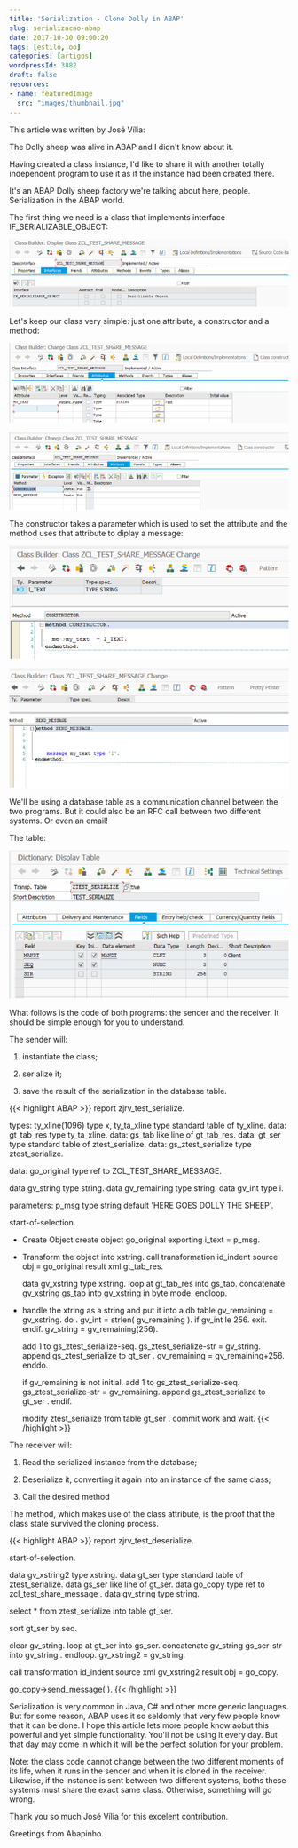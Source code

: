 ```yaml
---
title: 'Serialization - Clone Dolly in ABAP'
slug: serializacao-abap
date: 2017-10-30 09:00:20
tags: [estilo, oo]
categories: [artigos]
wordpressId: 3882
draft: false
resources:
- name: featuredImage
  src: "images/thumbnail.jpg"
---
```

This article was written by José Vília:

The Dolly sheep was alive in ABAP and I didn't know about it.

Having created a class instance, I'd like to share it with another totally independent program to use it as if the instance had been created there.

It's an ABAP Dolly sheep factory we're talking about here, people. Serialization in the ABAP world.

<!--more-->

The first thing we need is a class that implements interface IF_SERIALIZABLE_OBJECT:

[![Interface IF_SERIALIZABLE_OBJECT][1]][1]

Let's keep our class very simple: just one attribute, a constructor and a method:

[![Atributos da class][2]][2]

[![Métodos da classe][3]][3]

The constructor takes a parameter which is used to set the attribute and the method uses that attribute to diplay a message:

[![Construtor da classe][4]][4]

[![Método da classe][5]][5]

We'll be using a database table as a communication channel between the two programs. But it could also be an RFC call between two different systems. Or even an email!

The table:

[![Tabela de transporte][6]][6]

What follows is the code of both programs: the sender and the receiver. It should be simple enough for you to understand.

The sender will:

  1. instantiate the class;

  2. serialize it;

  3. save the result of the serialization in the database table.


{{< highlight ABAP >}}
report  zjrv_test_serialize.

types: ty_xline(1096)  type x,
       ty_ta_xline type standard table of ty_xline.
data: gt_tab_res         type ty_ta_xline.
data: gs_tab             like line of gt_tab_res.
data: gt_ser             type standard table of ztest_serialize.
data: gs_ztest_serialize type ztest_serialize.

data:  go_original       type ref to ZCL_TEST_SHARE_MESSAGE.

data gv_string    type string.
data gv_remaining type string.
data gv_int       type i.

parameters:
p_msg type string default 'HERE GOES DOLLY THE SHEEP'.

start-of-selection.

* Create Object
  create object go_original
    exporting
      i_text = p_msg.

* Transform the object into xstring.
  call transformation id_indent
    source obj = go_original
    result xml gt_tab_res.

  data gv_xstring type xstring.
  loop at gt_tab_res into gs_tab.
    concatenate gv_xstring gs_tab into gv_xstring in byte mode.
  endloop.

* handle the xtring as a string and put it into a db table
  gv_remaining = gv_xstring.
  do .
    gv_int =  strlen( gv_remaining ).
    if gv_int le 256.
      exit.
    endif.
    gv_string = gv_remaining(256).

    add 1 to gs_ztest_serialize-seq.
    gs_ztest_serialize-str = gv_string.
    append gs_ztest_serialize to gt_ser .
    gv_remaining = gv_remaining+256.
  enddo.

  if gv_remaining is not initial.
    add 1 to gs_ztest_serialize-seq.
    gs_ztest_serialize-str = gv_remaining.
    append gs_ztest_serialize to gt_ser .
  endif.

  modify ztest_serialize from table gt_ser .
  commit work and wait.
{{< /highlight >}}

The receiver will:

  1. Read the serialized instance from the database;

  2. Deserialize it, converting it again into an instance of the same class;

  3. Call the desired method

The method, which makes use of the class attribute, is the proof that the class state survived the cloning process.


{{< highlight ABAP >}}
report  zjrv_test_deserialize.

start-of-selection.

  data gv_xstring2 type xstring.
  data gt_ser type standard table of ztest_serialize.
  data gs_ser like line of gt_ser.
  data go_copy type ref to zcl_test_share_message .
  data gv_string type string.

  select *
  from ztest_serialize
  into table gt_ser.

  sort gt_ser by seq.

  clear gv_string.
  loop at gt_ser into gs_ser.
    concatenate gv_string gs_ser-str into gv_string .
  endloop.
  gv_xstring2 = gv_string.

  call transformation id_indent
    source xml gv_xstring2
    result obj = go_copy.

  go_copy->send_message( ).
{{< /highlight >}}

Serialization is very common in Java, C# and other more generic languages. But for some reason, ABAP uses it so seldomly that very few people know that it can be done. I hope this article lets more people know aobut this powerful and yet simple functionality. You'll not be using it every day. But that day may come in which it will be the perfect solution for your problem.

Note: the class code cannot change between the two different moments of its life, when it runs in the sender and when it is cloned in the receiver. Likewise, if the instance is sent between two different systems, boths these systems must share the exact same class. Otherwise, something will go wrong.

Thank you so much José Vília for this excelent contribution.

Greetings from Abapinho.

   [1]: images/serializar1.png
   [2]: images/serializar2.png
   [3]: images/serializar3.png
   [4]: images/serializar4.png
   [5]: images/serializar5.png
   [6]: images/serializar6.png
